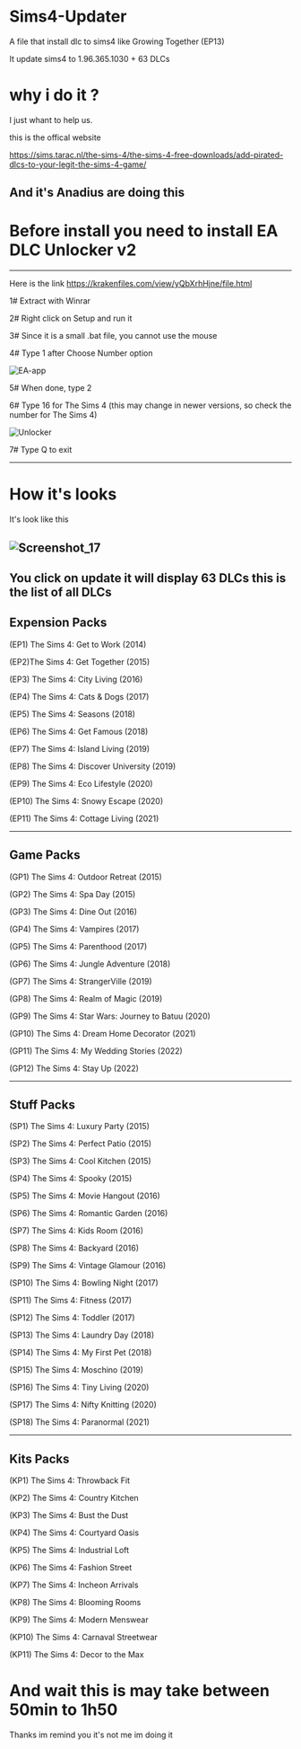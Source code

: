 # Sims4-Updater
A file that install dlc to sims4 like Growing Together (EP13)

It update sims4 to 1.96.365.1030 + 63 DLCs


# why i do it ?
I just whant to help us.

this is the offical website

https://sims.tarac.nl/the-sims-4/the-sims-4-free-downloads/add-pirated-dlcs-to-your-legit-the-sims-4-game/

And it's Anadius are doing this
------------------------------------------------------
# Before install you need to install EA DLC Unlocker v2
------------------------------------------------------
Here is the link
https://krakenfiles.com/view/yQbXrhHjne/file.html

1# Extract with Winrar

2# Right click on Setup and run it



3# Since it is a small .bat file, you cannot use the mouse

4# Type 1 after Choose Number option

![EA-app](https://user-images.githubusercontent.com/127637860/226063256-76983cde-5a06-4be5-9ddb-b4915d50c89c.jpg)

5# When done, type 2

6# Type 16 for The Sims 4 (this may change in newer versions, so check the number for The Sims 4)

![Unlocker](https://user-images.githubusercontent.com/127637860/226063306-802e9f38-4bfb-48a4-b97b-328b2fd9c9db.png)

7# Type Q to exit


---------------------------------------------------------
# How it's looks
It's look like this

![Screenshot_17](https://user-images.githubusercontent.com/127637860/226056767-d910a156-2321-46b7-8486-19203cfaca74.png)
---------------------------------------------------------

You click on update it will display 63 DLCs this is the list of all DLCs
----------------------------------------
Expension Packs
----------------------------------------

(EP1) The Sims 4: Get to Work (2014)

(EP2)The Sims 4: Get Together (2015)

(EP3)  The Sims 4: City Living (2016)

(EP4)  The Sims 4: Cats & Dogs (2017)

(EP5)  The Sims 4: Seasons (2018)

(EP6)  The Sims 4: Get Famous (2018)

(EP7)  The Sims 4: Island Living (2019)

(EP8)  The Sims 4: Discover University (2019)

(EP9)  The Sims 4: Eco Lifestyle (2020)

(EP10)  The Sims 4: Snowy Escape (2020)

(EP11) The Sims 4: Cottage Living (2021)

--------------------------------------------
Game Packs
--------------------------------------------

(GP1)  The Sims 4: Outdoor Retreat (2015)

(GP2)  The Sims 4: Spa Day (2015)

(GP3)  The Sims 4: Dine Out (2016)

(GP4)  The Sims 4: Vampires (2017)

(GP5)  The Sims 4: Parenthood (2017)

(GP6)  The Sims 4: Jungle Adventure (2018)

(GP7)  The Sims 4: StrangerVille (2019)

(GP8)  The Sims 4: Realm of Magic (2019)

(GP9)  The Sims 4: Star Wars: Journey to Batuu (2020)

(GP10) The Sims 4: Dream Home Decorator (2021)

(GP11) The Sims 4: My Wedding Stories (2022)

(GP12) The Sims 4: Stay Up (2022)

-----------------------------------------
Stuff Packs
-----------------------------------------
(SP1)  The Sims 4: Luxury Party (2015)

(SP2)  The Sims 4: Perfect Patio (2015)

(SP3)  The Sims 4: Cool Kitchen (2015)

(SP4)  The Sims 4: Spooky (2015)

(SP5)  The Sims 4: Movie Hangout (2016)

(SP6)  The Sims 4: Romantic Garden (2016)

(SP7)  The Sims 4: Kids Room (2016)

(SP8)  The Sims 4: Backyard (2016)

(SP9)  The Sims 4: Vintage Glamour (2016)

(SP10) The Sims 4: Bowling Night (2017)

(SP11) The Sims 4: Fitness (2017)

(SP12) The Sims 4: Toddler (2017)

(SP13) The Sims 4: Laundry Day (2018)

(SP14) The Sims 4: My First Pet (2018)

(SP15) The Sims 4: Moschino (2019)

(SP16) The Sims 4: Tiny Living (2020)

(SP17) The Sims 4: Nifty Knitting (2020)

(SP18) The Sims 4: Paranormal (2021)

-------------------------------------
Kits Packs
-------------------------------------
(KP1)  The Sims 4: Throwback Fit

(KP2)  The Sims 4: Country Kitchen

(KP3)  The Sims 4: Bust the Dust

(KP4)  The Sims 4: Courtyard Oasis

(KP5)  The Sims 4: Industrial Loft

(KP6)  The Sims 4: Fashion Street

(KP7)  The Sims 4: Incheon Arrivals

(KP8)  The Sims 4: Blooming Rooms

(KP9)  The Sims 4: Modern Menswear

(KP10) The Sims 4: Carnaval Streetwear

(KP11) The Sims 4: Decor to the Max

# And wait this is may take between 50min to 1h50

Thanks im remind you it's not me im doing it
